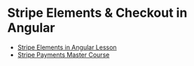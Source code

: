# Stripe Elements & Checkout in Angular

- [Stripe Elements in Angular Lesson](https://fireship.io/lessons/stripe-elements-angular/)
- [Stripe Payments Master Course](https://fireship.io/courses/stripe-payments/)
